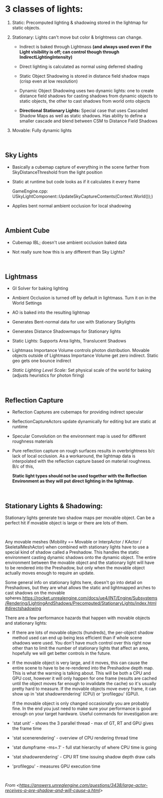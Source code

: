 3 classes of lights:
====================

1.  Static: Precomputed lighting & shadowing stored in the lightmap for static objects.

2.  Stationary: Lights can't move but color & brightness can change.

    -   Indirect is baked through Lightmass **(and always used even if the Light visibility is off; can control though through IndirectLightingIntensity)**

    -   Direct lighting is calculated as normal using deferred shading

    -   Static Object Shadowing is stored in distance field shadow maps (crisp even at low resolution)

    -   Dynamic Object Shadowing uses two dynamic lights: one to create distance field shadows for casting shadows from dynamic objects to static objects, the other to cast shadows from world onto objects

    -   **Directional Stationary Lights:** Special case that uses Cascaded Shadow Maps as well as static shadows. Has ability to define a smaller cascade and blend between CSM to Distance Field Shadows

3.  Movable: Fully dynamic lights

 

Sky Lights
----------

-   Basically a cubemap capture of everything in the scene farther from SkyDistanceThreshold from the light position

- Static at runtime but code looks as if it calculates it every frame 

  GameEngine.cpp: USkyLightComponent::UpdateSkyCaptureContents(Context.World());)

- Applies bent normal ambient occlusion for local shadowing

 

Ambient Cube
------------

-   Cubemap IBL; doesn't use ambient occlusion baked data

-   Not really sure how this is any different than Sky Lights?

 

Lightmass
---------

-   GI Solver for baking lighting

-   Ambient Occlusion is turned off by default in lightmass. Turn it on in the World Settings

-   AO is baked into the resulting lightmap

-   Generates Bent-normal data for use with Stationary Skylights

-   Generates Distance Shadowmaps for Stationary lights

-   Static Lights: Supports Area lights, Translucent Shadows

-   Lightmass Importance Volume controls photon distribution. Movable objects outside of Lightmass Importance Volume get zero indirect. Static geo gets one bounce indirect

-   *Static Lighting Level Scale:* Set physical scale of the world for baking (adjusts heuristics for photon firing)

 

Reflection Capture
------------------

-   Reflection Captures are cubemaps for providing indirect specular

-   ReflectionCaptureActors update dynamically for editing but are static at runtime

-   Specular Convolution on the environment map is used for different roughness materials

- Pure reflection capture on rough surfaces results in overbrightness b/c lack of local occlusion. As a workaround, the lightmap data is interpolated with the reflection capture based on material roughness. B/c of this,

  **Static light types should not be used together with the Reflection Environment as they will put direct lighting in the lightmap.** 

 

## Stationary Lights & Shadowing:

Stationary lights generate two shadow maps per movable object. Can be a perfect hit if movable object is large or there are lots of them.

 

Any movable meshes (Mobility == Movable or InterpActor / KActor / SkeletalMeshActor) when combined with stationary lights have to use a special kind of shadow called a Preshadow. This handles the static environment casting dynamic shadows onto the dynamic object. The entire environment between the movable object and the stationary light will have to be rendered into the Preshadow, but only when the movable object actually moves enough to require an update.

Some general info on stationary lights here, doesn't go into detail on Preshadows, but they are what allows the static and lightmapped arches to cast shadows on the movable spheres.<https://rocket.unrealengine.com/docs/ue4/INT/Engine/Subsystems/Rendering/LightingAndShadows/Precomputed/StationaryLights/index.html#directshadowing>

There are a few performance hazards that happen with movable objects and stationary lights:

-   If there are lots of movable objects (hundreds), the per-object shadow method used can end up being less efficient than if whole scene shadows were used. You don't have much control over this right now other than to limit the number of stationary lights that affect an area, hopefully we will get better controls in the future.

- If the movable object is very large, and it moves, this can cause the entire scene to have to be re-rendered into the Preshadow depth map. This is what the warning is talking about. This will be both a CPU and GPU cost, however it will only happen for one frame (results are cached until the object moves far enough to invalidate the cache) so it's usually pretty hard to measure. If the movable objects move every frame, it can show up in 'stat shadowrendering' (CPU) or 'profilegpu' (GPU).

  If the movable object is only changed occasionally you are probably fine. In the end you just need to make sure your performance is good enough on your target hardware. Useful commands for investigation are:

- 'stat unit' - shows the 3 parallel thread - max of GT, RT and GPU gives the frame time

- 'stat scenerendering' - overview of CPU rendering thread time

- 'stat dumpframe -ms=.1' - full stat hierarchy of where CPU time is going

- 'stat shadowrendering' - CPU RT time issuing shadow depth draw calls

- 'profilegpu' - measures GPU execution time

 

*From &lt;<https://answers.unrealengine.com/questions/3438/large-actor-receives-a-pre-shadow-and-will-cause-a.html>&gt;*



